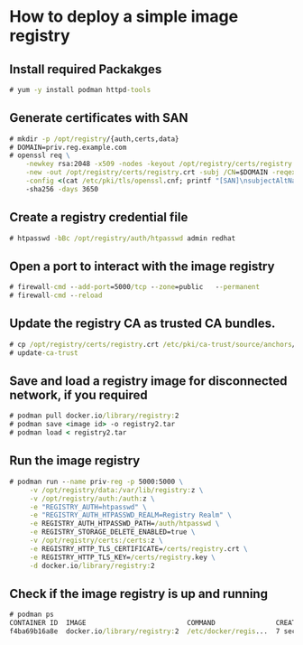 # How to deploy a simple image registry

## Install required Packakges
```cmd
# yum -y install podman httpd-tools
```
## Generate certificates with SAN
```cmd
# mkdir -p /opt/registry/{auth,certs,data}
# DOMAIN=priv.reg.example.com
# openssl req \
    -newkey rsa:2048 -x509 -nodes -keyout /opt/registry/certs/registry.key \
    -new -out /opt/registry/certs/registry.crt -subj /CN=$DOMAIN -reqexts SAN -extensions SAN \
    -config <(cat /etc/pki/tls/openssl.cnf; printf "[SAN]\nsubjectAltName=DNS:$DOMAIN\n\nbasicConstraints=CA:TRUE\n") \
    -sha256 -days 3650
```
## Create a registry credential file
```cmd
# htpasswd -bBc /opt/registry/auth/htpasswd admin redhat
```
## Open a port to interact with the image registry
```cmd
# firewall-cmd --add-port=5000/tcp --zone=public   --permanent
# firewall-cmd --reload
```

## Update the registry CA as trusted CA bundles.
```cmd
# cp /opt/registry/certs/registry.crt /etc/pki/ca-trust/source/anchors/
# update-ca-trust
```

## Save and load a registry image for disconnected network, if you required
```cmd
# podman pull docker.io/library/registry:2
# podman save <image id> -o registry2.tar
# podman load < registry2.tar
```

## Run the image registry
```cmd
# podman run --name priv-reg -p 5000:5000 \
     -v /opt/registry/data:/var/lib/registry:z \
     -v /opt/registry/auth:/auth:z \
     -e "REGISTRY_AUTH=htpasswd" \
     -e "REGISTRY_AUTH_HTPASSWD_REALM=Registry Realm" \
     -e REGISTRY_AUTH_HTPASSWD_PATH=/auth/htpasswd \
     -e REGISTRY_STORAGE_DELETE_ENABLED=true \
     -v /opt/registry/certs:/certs:z \
     -e REGISTRY_HTTP_TLS_CERTIFICATE=/certs/registry.crt \
     -e REGISTRY_HTTP_TLS_KEY=/certs/registry.key \
     -d docker.io/library/registry:2
```

## Check if the image registry is up and running
```cmd
# podman ps
CONTAINER ID  IMAGE                         COMMAND               CREATED        STATUS            PORTS                   NAMES
f4ba69b16a8e  docker.io/library/registry:2  /etc/docker/regis...  7 seconds ago  Up 8 seconds ago  0.0.0.0:5000->5000/tcp  priv-reg
```
